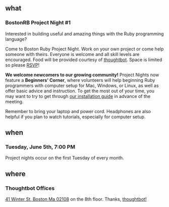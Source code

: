 ## what
### BostonRB Project Night #1

Interested in building useful and amazing things with the Ruby
programming language?

Come to Boston Ruby Project Night.  Work on your own project or come
help someone with theirs.  Everyone is welcome and all skill levels are
encouraged.  Food will be provided courtesy of
[thoughtbot](http://thoughtbot.com/).  Space is limited so please
[RSVP][rsvp]!

[rsvp]:http://guestlistapp.com/events/107526

**We welcome newcomers to our growing community!**  Project Nights now
feature a **Beginners' Corner**, where volunteers will help beginning
Ruby programmers with computer setup for Mac, Windows, or Linux, as well
as offer basic advice and instruction. To get the most out of your time,
you may want to try to get through [our installation guide](/install) in
advance of the meeting.  

Remember to bring your laptop and power cord.  Headphones are also
helpful if you plan to watch tutorials, especially for computer setup.

## when
### Tuesday, June 5th, 7:00 PM

Project nights occur on the first Tuesday of every month.

## where
### Thoughtbot Offices

[41 Winter St, Boston Ma 02108](http://maps.google.com/maps?f=q&source=s_q&hl=en&geocode=&q=41+winter+street+boston+ma+02108&sll=37.0625,-95.677068&sspn=59.597077,135.263672&ie=UTF8&hq=&hnear=41+Winter+St,+Boston,+Suffolk,+Massachusetts+02108&z=17)
on the 8th floor. Thanks, [thoughtbot!](http://thoughtbot.com/)

